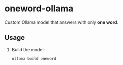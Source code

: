 # oneword-ollama

Custom Ollama model that answers with only **one word**.

## Usage

1. Build the model:
   ```bash
   ollama build oneword
